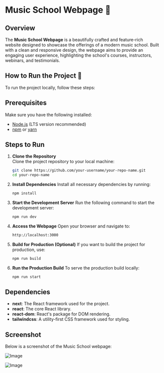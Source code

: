 # Music School Webpage 🎵

## Overview

The **Music School Webpage** is a beautifully crafted and feature-rich website designed to showcase the offerings of a modern music school. Built with a clean and responsive design, the webpage aims to provide an engaging user experience, highlighting the school's courses, instructors, webinars, and testimonials.



## How to Run the Project 🚀

To run the project locally, follow these steps:

## Prerequisites
Make sure you have the following installed:
- [Node.js](https://nodejs.org/) (LTS version recommended)
- [npm](https://www.npmjs.com/) or [yarn](https://yarnpkg.com/)

## Steps to Run
1. **Clone the Repository**  
   Clone the project repository to your local machine:
   ```bash
   git clone https://github.com/your-username/your-repo-name.git
   cd your-repo-name

2. **Install Dependencies**
    Install all necessary dependencies by running:
    ```bash
    npm install

3. **Start the Development Server**
    Run the following command to start the development server:
    ```bash
    npm run dev

4. **Access the Webpage**
    Open your browser and navigate to:
    ```bash
    http://localhost:3000

5. **Build for Production (Optional)**
    If you want to build the project for production, use:
    ```bash
    npm run build

6. **Run the Production Build**
    To serve the production build locally:
    ```bash
    npm run start

## Dependencies
- **next**: The React framework used for the project.
- **react**: The core React library.
- **react-dom**: React's package for DOM rendering.
- **tailwindcss**: A utility-first CSS framework used for styling.


## Screenshot

Below is a screenshot of the Music School webpage:

![Image](https://github.com/user-attachments/assets/a813c660-b395-4e93-b914-644864ed42de)


![Image](https://github.com/user-attachments/assets/d81b4942-889d-4cca-8491-d7db61293404)
 
